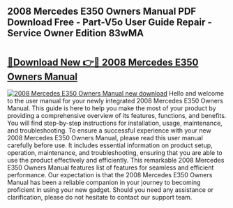 ## 2008 Mercedes E350 Owners Manual PDF Download Free - Part-V5o User Guide Repair - Service Owner Edition 83wMA

# <h2><a href="http://bc32018.oget.top/?id=2008+Mercedes+E350+Owners+Manual">🔗Download New 👉🔴 2008 Mercedes E350 Owners Manual</a></h2>

[![2008 Mercedes E350 Owners Manual new download](https://i.imgur.com/5g1atiW.png)](http://bc32018.oget.top/?id=2008+Mercedes+E350+Owners+Manual)
Hello and welcome to the user manual for your newly integrated 2008 Mercedes E350 Owners Manual. This guide is here to help you make the most of your product by providing a comprehensive overview of its features, functions, and benefits. You will find step-by-step instructions for installation, usage, maintenance, and troubleshooting. To ensure a successful experience with your new 2008 Mercedes E350 Owners Manual, please read this user manual carefully before use. It includes essential information on product setup, operation, maintenance, and troubleshooting, ensuring that you are able to use the product effectively and efficiently. This remarkable 2008 Mercedes E350 Owners Manual features list of features for seamless and efficient performance. Our expectation is that the 2008 Mercedes E350 Owners Manual has been a reliable companion in your journey to becoming proficient in using your new gadget. Should you need any assistance or clarification, please do not hesitate to contact our support team.
